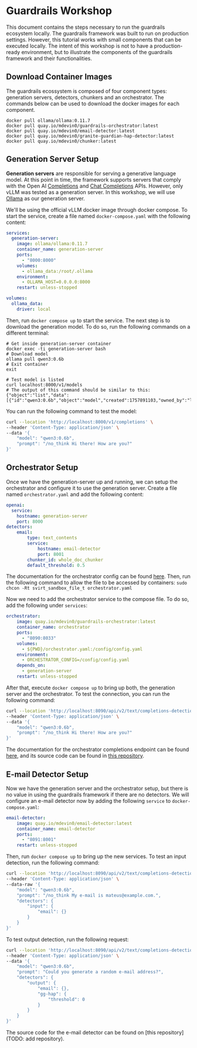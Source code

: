 # Guardrails Workshop
This document contains the steps necessary to run the guardrails ecosystem locally. 
The guardrails framework was built to run on production settings.
However, this tutorial works with small components that can be executed locally.
The intent of this workshop is not to have a production-ready environment, but to illustrate the components of the guardrails framework and their functionalities.

## Download Container Images
The guardrails ecossystem is composed of four component types: generation servers, detectors, chunkers and an orchestrator.
The commands below can be used to download the docker images for each component.

```
docker pull ollama/ollama:0.11.7
docker pull quay.io/mdevin0/guardrails-orchestrator:latest
docker pull quay.io/mdevin0/email-detector:latest
docker pull quay.io/mdevin0/granite-guardian-hap-detector:latest
docker pull quay.io/mdevin0/chunker:latest
```


## Generation Server Setup
**Generation servers** are responsible for serving a generative language model.
At this point in time, the framework supports servers that comply with the Open AI [Completions](https://platform.openai.com/docs/api-reference/completions) and [Chat Completions](https://platform.openai.com/docs/api-reference/chat) APIs.
However, only vLLM was tested as a generation server. In this workshop, we will use [Ollama](https://ollama.com/) as our generation server.

We'll be using the official vLLM docker image through docker compose. To start the service, create a file named `docker-compose.yaml` with the following content:

```yaml
services:
  generation-server:
    image: ollama/ollama:0.11.7
    container_name: generation-server
    ports:
      - "8000:8000"
    volumes:
      - ollama_data:/root/.ollama
    environment:
      - OLLAMA_HOST=0.0.0.0:8000
    restart: unless-stopped

volumes:
  ollama_data:
    driver: local
```

Then, run `docker compose up` to start the service.
The next step is to download the generation model.
To do so, run the following commands on a different terminal:

```
# Get inside generation-server container
docker exec -ti generation-server bash
# Download model
ollama pull qwen3:0.6b
# Exit container
exit

# Test model is listed
curl localhost:8000/v1/models
# The output of this command should be similar to this: {"object":"list","data":[{"id":"qwen3:0.6b","object":"model","created":1757891103,"owned_by":"library"}]}
```

You can run the following command to test the model:

```bash
curl --location 'http://localhost:8000/v1/completions' \
--header 'Content-Type: application/json' \
--data '{
    "model": "qwen3:0.6b",
    "prompt": "/no_think Hi there! How are you?"
}'
````

## Orchestrator Setup
Once we have the generation-server up and running, we can setup the orchestrator and configure it to use the generation server. 
Create a file named `orchestrator.yaml` and add the following content:

```yaml
openai:
  service:
    hostname: generation-server
    port: 8000
detectors:
    email:
        type: text_contents
        service:
            hostname: email-detector
            port: 8001
        chunker_id: whole_doc_chunker
        default_threshold: 0.5
```

The documentation for the orchestrator config can be found [here](https://github.com/foundation-model-stack/fms-guardrails-orchestrator/blob/main/config/config.yaml).
Then, run the following command to allow the file to be accessed by containers:
```sudo chcon -Rt svirt_sandbox_file_t orchestrator.yaml```

Now we need to add the orchestrator service to the compose file. To do so, add the following under `services`:

```yaml
orchestrator:
    image: quay.io/mdevin0/guardrails-orchestrator:latest
    container_name: orchestrator
    ports:
      - "8090:8033"
    volumes:
      - ${PWD}/orchestrator.yaml:/config/config.yaml
    environment:
      - ORCHESTRATOR_CONFIG=/config/config.yaml
    depends_on:
      - generation-server
    restart: unless-stopped
```

After that, execute `docker compose up` to bring up both, the generation server and the orchestrator.
To test the connection, you can run the following command:

```bash
curl --location 'http://localhost:8090/api/v2/text/completions-detection' \
--header 'Content-Type: application/json' \
--data '{
    "model": "qwen3:0.6b",
    "prompt": "/no_think Hi there! How are you?"
}'
```

The documentation for the orchestrator completions endpoint can be found [here](https://foundation-model-stack.github.io/fms-guardrails-orchestrator/?urls.primaryName=Orchestrator+API#/Task%20-%20Completions%2C%20with%20detection/api_v2_text_completions_detection_handler), and its source code can be found in [this repository](https://github.com/foundation-model-stack/fms-guardrails-orchestrator).

## E-mail Detector Setup
Now we have the generation server and the orchestrator setup, but there is no value in using the guardrails framework if there are no detectors. We will configure an e-mail detector now by adding the following `service` to `docker-compose.yaml`:

```yaml
email-detector:
    image: quay.io/mdevin0/email-detector:latest
    container_name: email-detector
    ports:
      - "8091:8001"
    restart: unless-stopped
```

Then, run `docker compose up` to bring up the new services.
To test an input detection, run the following command:

```bash
curl --location 'http://localhost:8090/api/v2/text/completions-detection' \
--header 'Content-Type: application/json' \
--data-raw '{
    "model": "qwen3:0.6b",
    "prompt": "/no_think My e-mail is mateus@example.com.",
    "detectors": {
        "input": {
            "email": {}
        }
    }
}'
```

To test output detection, run the following request:
```bash
curl --location 'http://localhost:8090/api/v2/text/completions-detection' \
--header 'Content-Type: application/json' \
--data '{
    "model": "qwen3:0.6b",
    "prompt": "Could you generate a random e-mail address?",
    "detectors": {
        "output": {
            "email": {},
            "gg-hap": {
                "threshold": 0
            }
        }
    }
}'
```

The source code for the e-mail detector can be found on [this repository](TODO: add repository).
